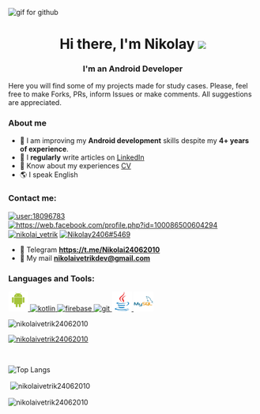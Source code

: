 ![gif for github](https://user-images.githubusercontent.com/98304653/194688946-6a476916-98f2-4593-8828-4df67f3fc4c2.gif) 
<h1 align="center">Hi there, I'm Nikolay</a>  
<img src="https://github.com/blackcater/blackcater/raw/main/images/Hi.gif" height="32"/></h1>
<h3 align="center">I'm an Android Developer</h3>
Here you will find some of my projects made for study cases. Please, feel free to make Forks, PRs, inform Issues or make comments. All suggestions are appreciated.

### About me
- 🌱 I am improving my **Android development** skills despite my **4+ years of experience**.
- 📝 I **regularly** write articles on [LinkedIn](https://www.linkedin.com/in/nikolay-vetrik-9325b7254/)
- 📄 Know about my experiences [CV](https://docs.google.com/document/d/1zooKWQhwTFHdzFZ1D5FiR_M_V1GZn39W-OWjpLWp_k8/edit?usp=sharing)
- 🌎 I speak English

<h3 align="left">Contact me:</h3>
<p align="left">
<a href="https://stackoverflow.com/users/18096783/nikolai-vetrik" target="blank"><img align="center" src="https://raw.githubusercontent.com/rahuldkjain/github-profile-readme-generator/master/src/images/icons/Social/stack-overflow.svg" alt="user:18096783" height="30" width="40" /></a>
<a href="https://web.facebook.com/profile.php?id=100086500604294" target="blank"><img align="center" src="https://raw.githubusercontent.com/rahuldkjain/github-profile-readme-generator/master/src/images/icons/Social/facebook.svg" alt="https://web.facebook.com/profile.php?id=100086500604294" height="30" width="40" /></a>
<a href="https://instagram.com/nikolai_vetrik" target="blank"><img align="center" src="https://raw.githubusercontent.com/rahuldkjain/github-profile-readme-generator/master/src/images/icons/Social/instagram.svg" alt="nikolai_vetrik" height="30" width="40" /></a>
<a href="https://discord.gg/Nikolay2406#5469" target="blank"><img align="center" src="https://raw.githubusercontent.com/rahuldkjain/github-profile-readme-generator/master/src/images/icons/Social/discord.svg" alt="Nikolay2406#5469" height="30" width="40" /></a>
</p>

- 💬 Telegram **https://t.me/Nikolai24062010**
- 📧 My mail **nikolaivetrikdev@gmail.com**

<h3 align="left">Languages and Tools:</h3>

<p align="left"> <a href="https://developers.google.com/profile/u/NikolayVetrikDev" target="_blank" rel="noreferrer"> <img src="https://raw.githubusercontent.com/devicons/devicon/master/icons/android/android-original-wordmark.svg" alt="android" width="40" height="40"/> </a> <a href="https://hyperskill.org/profile/203313244" target="_blank" rel="noreferrer"> <img src="https://www.vectorlogo.zone/logos/kotlinlang/kotlinlang-icon.svg" alt="kotlin" width="40" height="40"/> </a> 
<a href="https://firebase.google.com/" target="_blank" rel="noreferrer"> <img src="https://www.vectorlogo.zone/logos/firebase/firebase-icon.svg" alt="firebase" width="40" height="40"/> </a> 
<a href="https://git-scm.com/" target="_blank" rel="noreferrer"> <img src="https://www.vectorlogo.zone/logos/git-scm/git-scm-icon.svg" alt="git" width="40" height="40"/> </a> 
<a href="https://www.java.com" target="_blank" rel="noreferrer"> <img src="https://raw.githubusercontent.com/devicons/devicon/master/icons/java/java-original.svg" alt="java" width="40" height="40"/> </a> 
<a href="https://www.mysql.com/" target="_blank" rel="noreferrer"> <img src="https://raw.githubusercontent.com/devicons/devicon/master/icons/mysql/mysql-original-wordmark.svg" alt="mysql" width="40" height="40"/> </a> </p>

<p align="left"> <img src="https://komarev.com/ghpvc/?username=nikolaivetrik24062010&label=Profile%20views&color=0e75b6&style=flat" alt="nikolaivetrik24062010" /> </p>

<p align="left"> <a href="https://github.com/ryo-ma/github-profile-trophy"><img src="https://github-profile-trophy.vercel.app/?username=nikolaivetrik24062010" alt="nikolaivetrik24062010" /></a> </p>

<p align="left"> <a href="https://twitter.com/" target="blank"><img src="https://img.shields.io/twitter/follow/?logo=twitter&style=for-the-badge" alt="" /></a> </p>

![Top Langs](https://github-readme-stats.vercel.app/api/top-langs/?username=nikolaivetrik24062010)

<p>&nbsp;<img align="center" src="https://github-readme-stats.vercel.app/api?username=nikolaivetrik24062010&show_icons=true&locale=en" alt="nikolaivetrik24062010" /></p>

<p><img align="center" src="https://github-readme-streak-stats.herokuapp.com/?user=nikolaivetrik24062010&" alt="nikolaivetrik24062010" /></p>
